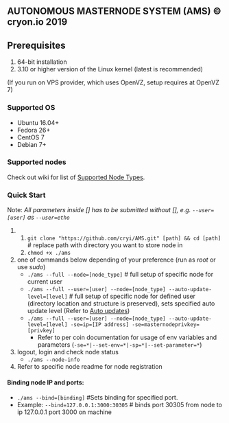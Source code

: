 ## AUTONOMOUS MASTERNODE SYSTEM (AMS) © cryon.io 2019

## Prerequisites 

1. 64-bit installation
2. 3.10 or higher version of the Linux kernel (latest is recommended)

(If you run on VPS provider, which uses OpenVZ, setup requires at OpenVZ 7)

### Supported OS

- Ubuntu 16.04+
- Fedora 26+
- CentOS 7
- Debian 7+

### Supported nodes

Check out wiki for list of [Supported Node Types](https://github.com/cryi/AMS/wiki/Supported-Node-Types). 

### Quick Start

Note: *All parameters inside [] has to be submitted without [], e.g. `--user=[user]` as `--user=etho`*

1. 1. `git clone "https://github.com/cryi/AMS.git" [path] && cd [path]` # replace path with directory you want to store node in
   2. `chmod +x ./ams`
2. one of commands below depending of your preference (run as *root* or use *sudo*)
    - `./ams --full --node=[node_type]` # full setup of specific node for current user
    - `./ams --full --user=[user] --node=[node_type] --auto-update-level=[level]` # full setup of specific node for defined user (directory location and structure is preserved), sets specified auto update level (Refer to [Auto updates](https://github.com/cryi/AMS/wiki/Autoupdates))
    - `./ams --full --user=[user] --node=[node_type] --auto-update-level=[level] -se=ip=[IP address] -se=masternodeprivkey=[privkey]`
        * Refer to per coin documentation for usage of env variables and parameters (`-se=*|--set-env=*|-sp=*|--set-parameter=*`)
3. logout, login and check node status
    - `./ams --node-info`
4. Refer to specific node readme for node registration

#### Binding node IP and ports:

- `./ams --bind=[binding]`  #Sets binding for specified port. 
- Example: `--bind=127.0.0.1:3000:30305` # binds port 30305 from node to ip 127.0.0.1 port 3000 on machine